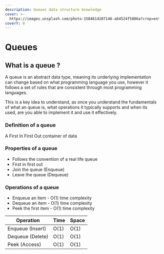 ```yaml
---
description: Queues data structure knowledge
cover: >-
  https://images.unsplash.com/photo-1584614207146-a64524f5806a?crop=entropy&cs=srgb&fm=jpg&ixid=M3wxOTcwMjR8MHwxfHNlYXJjaHwyfHxxdWV1ZXxlbnwwfHx8fDE3MDg5Njc1ODB8MA&ixlib=rb-4.0.3&q=85
coverY: 0
---
```


# Queues

## What is a queue ?

A queue is an abstract data type, meaning its underlying implementation can change based on what programming language you use, however it follows a set of rules that are consistent through most programming languages.

This is a key idea to understand, as once you understand the fundamentals of what an queue is, what operations it typically supports and when its used, are you able to implement it and use it effectively.

### Definition of a queue

A First In First Out container of data

### Properties of a queue

* Follows the convention of a real life queue
* First in first out
* Join the queue (Enqueue)
* Leave the queue (Dequeue)

### Operations of a queue

* Enqueue an item - O(1) time complexity
* Dequeue an item - O(1) time complexity
* Peek the first item - O(1) time complexity

| Operation        | Time | Space |
| ---------------- | ---- | ----- |
| Enqueue (Insert) | O(1) | O(1)  |
| Dequeue (Delete) | O(1) | O(1)  |
| Peek (Access)    | O(1) | O(1)  |
